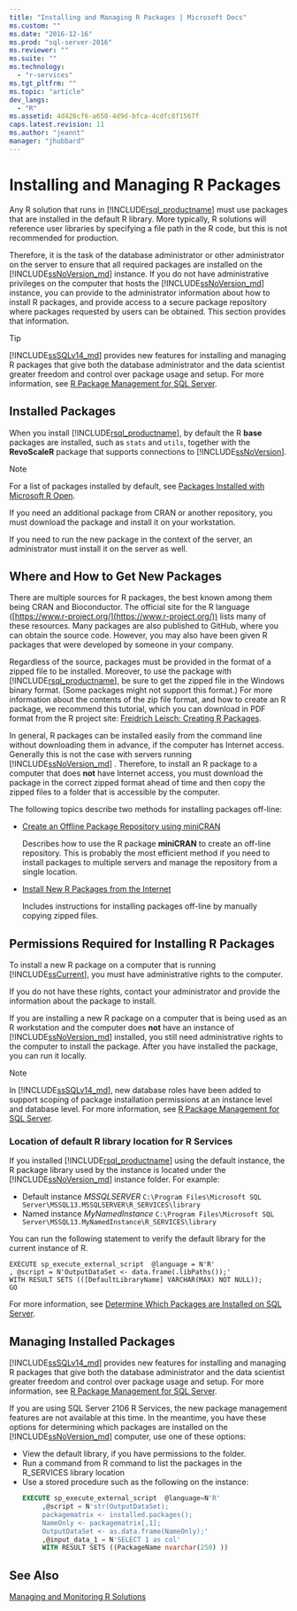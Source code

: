 ```yaml
---
title: "Installing and Managing R Packages | Microsoft Docs"
ms.custom: ""
ms.date: "2016-12-16"
ms.prod: "sql-server-2016"
ms.reviewer: ""
ms.suite: ""
ms.technology: 
  - "r-services"
ms.tgt_pltfrm: ""
ms.topic: "article"
dev_langs: 
  - "R"
ms.assetid: 4d426cf6-a658-4d9d-bfca-4cdfc8f1567f
caps.latest.revision: 11
ms.author: "jeannt"
manager: "jhubbard"
---
```

# Installing and Managing R Packages
 Any R solution that runs in [!INCLUDE[rsql_productname](../../advanced-analytics/r-services/includes/rsql-productname-md.md)] must use packages that are installed in the default R library. More typically, R solutions will reference user libraries by specifying a file path in the R code, but this is not recommended for production.

Therefore, it is the task of the database administrator or other administrator on the server to ensure that all required packages are installed on the [!INCLUDE[ssNoVersion_md](../../advanced-analytics/r-services/includes/ssnoversion-md.md)] instance. If you do not have administrative privileges on the computer that hosts the [!INCLUDE[ssNoVersion_md](../../advanced-analytics/r-services/includes/ssnoversion-md.md)]  instance, you can provide to the administrator information about how to install R packages, and provide access to a secure package repository where packages requested by users can be obtained. This section provides that information. 

> [!TIP]
> [!INCLUDE[ssSQLv14_md](../../advanced-analytics/r-services/includes/sssqlv14-md.md)] provides new features for installing and managing R packages that give both the database administrator and the data scientist greater freedom and control over package usage and setup. For more information, see [R Package Management for SQL Server](../../advanced-analytics/r-services/r-package-management-for-sql-server-r-services.md). 

## Installed Packages
When you install  [!INCLUDE[rsql_productname](../../advanced-analytics/r-services/includes/rsql-productname-md.md)],  by default the R **base** packages are installed, such as `stats` and `utils`, together with the **RevoScaleR** package that supports connections to [!INCLUDE[ssNoVersion](../../advanced-analytics/r-services/includes/ssnoversion-md.md)].  
  
 
> [!NOTE]  
>  For a list of packages installed by default, see [Packages Installed with Microsoft R Open](https://mran.microsoft.com/rro/installed/).  

 If you need an additional package from CRAN or another repository, you must download the package and install it on your workstation.  
  
 If you need to run the new package in the context of the server, an administrator must install it on the server as well.   
   
## Where and How to Get New Packages  
 There are multiple sources for R packages, the best known among them being CRAN and Bioconductor. The official site for the R language ([https://www.r-project.org/](https://www.r-project.org/)) lists many of these resources. Many packages are also published to GitHub, where you can obtain the source code. However, you may also have been given R packages that were developed by someone in your company.  
  
 Regardless of the source, packages must be provided in the format of a zipped file to be installed. Moreover, to use the package with [!INCLUDE[rsql_productname](../../advanced-analytics/r-services/includes/rsql-productname-md.md)], be sure to get the zipped file in the  Windows binary format. (Some packages might not support this format.) For more information about the contents of the zip file format, and how to create an R package, we recommend this tutorial, which you can download in PDF format from the R project site: [Freidrich Leisch: Creating R Packages](http://cran.r-project.org/doc/contrib/Leisch-CreatingPackages.pdf). 
  
 In general, R packages can be installed easily from the command line without downloading them in advance,  if the computer has Internet access.  Generally this is not the case with servers running [!INCLUDE[ssNoVersion_md](../../advanced-analytics/r-services/includes/ssnoversion-md.md)] .  Therefore, to install an  R package to a computer that does **not** have Internet access, you must download the package in the correct zipped format ahead of time and then copy the zipped files to a folder that is accessible by the computer. 
 
 The following topics describe two methods for installing packages off-line: 

+ [Create an Offline Package Repository using miniCRAN](../../advanced-analytics/r-services/create-a-local-package-repository-using-minicran.md)

  Describes how to use the R package **miniCRAN** to create an off-line repository. This is probably the most efficient method if you need to install packages to multiple servers and manage the repository from a single location. 
+ [Install New R Packages from the Internet](../../advanced-analytics/r-services/install-additional-r-packages-on-sql-server.md)

  Includes instructions for installing packages off-line by manually copying zipped files.   

## Permissions Required for Installing R Packages  
  
To install a new R package on a computer that is running [!INCLUDE[ssCurrent](../../advanced-analytics/r-services/includes/sscurrent-md.md)], you must have administrative rights to the computer.   

If you do not have these rights, contact your administrator and provide the information about the package to install.  
  

If you are installing a new R package on a computer that is being used as an R workstation and the computer does **not** have an instance of [!INCLUDE[ssNoVersion_md](../../advanced-analytics/r-services/includes/ssnoversion-md.md)] installed, you still need administrative rights to the computer to install the package. After you have installed the package, you can run it locally.  
 
> [!NOTE]
> In [!INCLUDE[ssSQLv14_md](../../advanced-analytics/r-services/includes/sssqlv14-md.md)], new database roles have been added to support scoping of package installation permissions at an instance level and database level. For more information, see [R Package Management for SQL Server](../../advanced-analytics/r-services/r-package-management-for-sql-server-r-services.md).
 

### Location of default R library location for R Services

If you installed  [!INCLUDE[rsql_productname](../../advanced-analytics/r-services/includes/rsql-productname-md.md)] using the default instance, the R package library used by the instance is located under the [!INCLUDE[ssNoVersion_md](../../advanced-analytics/r-services/includes/ssnoversion-md.md)] instance folder. For example: 

+ Default instance _MSSQLSERVER_
  `C:\Program Files\Microsoft SQL Server\MSSQL13.MSSQLSERVER\R_SERVICES\library`
+ Named instance _MyNamedInstance_
  `C:\Program Files\Microsoft SQL Server\MSSQL13.MyNamedInstance\R_SERVICES\library` 


You can run the following statement to verify the default library for the current instance of R. 
~~~~
EXECUTE sp_execute_external_script  @language = N'R'
, @script = N'OutputDataSet <- data.frame(.libPaths());'
WITH RESULT SETS (([DefaultLibraryName] VARCHAR(MAX) NOT NULL));
GO
~~~~

For more information, see [Determine Which Packages are Installed on SQL Server](../../advanced-analytics/r-services/determine-which-packages-are-installed-on-sql-server.md).

## Managing Installed Packages

[!INCLUDE[ssSQLv14_md](../../advanced-analytics/r-services/includes/sssqlv14-md.md)] provides new features for installing and managing R packages that give both the database administrator and the data scientist greater freedom and control over package usage and setup. For more information, see [R Package Management for SQL Server](../../advanced-analytics/r-services/r-package-management-for-sql-server-r-services.md). 

If you are using SQL Server 2106 R Services, the new package management features are not available at this time. In the meantime, you have these options for determining which packages are installed on the [!INCLUDE[ssNoVersion_md](../../advanced-analytics/r-services/includes/ssnoversion-md.md)] computer, use one of these options:

+ View the default library, if you have permissions to the folder.
+ Run a command from R command to list the packages in the R_SERVICES library location
+ Use a stored procedure such as the following on the instance:
   ```SQL
   EXECUTE sp_execute_external_script  @language=N'R'  
        ,@script = N'str(OutputDataSet);  
        packagematrix <- installed.packages();  
        NameOnly <- packagematrix[,1];  
        OutputDataSet <- as.data.frame(NameOnly);'  
        ,@input_data_1 = N'SELECT 1 as col'  
        WITH RESULT SETS ((PackageName nvarchar(250) ))   
   ```


 ## See Also  
 [Managing and Monitoring R Solutions](../../advanced-analytics/r-services/managing-and-monitoring-r-solutions.md)  